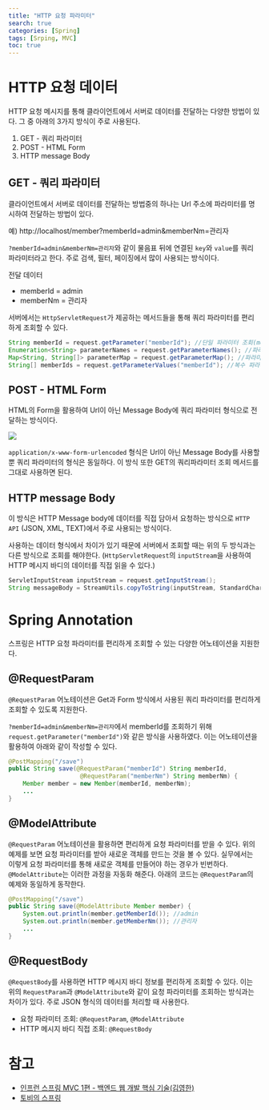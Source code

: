 ```yaml
---
title: "HTTP 요청 파라미터"
search: true
categories: [Spring]
tags: [Srping, MVC]
toc: true
---
```


# HTTP 요청 데이터
HTTP 요청 메시지를 통해 클라이언트에서 서버로 데이터를 전달하는 다양한 방법이 있다. 그 중 아래의 3가지 방식이 주로 사용된다.

1. GET - 쿼리 파라미터
2. POST - HTML Form
3. HTTP message Body

## GET - 쿼리 파라미터
클라이언트에서 서버로 데이터를 전달하는 방법중의 하나는 Url 주소에 파라미터를 명시하여 전달하는 방법이 있다.

예) http://localhost/member?memberId=admin&memberNm=관리자

`?memberId=admin&memberNm=관리자`와 같이 물음표 뒤에 연결된 `key`와 `value`를 쿼리 파라미터라고 한다.
주로 검색, 필터, 페이징에서 많이 사용되는 방식이다.

전달 데이터
 - memberId = admin
 - memberNm = 관리자

서버에서는 `HttpServletRequest`가 제공하는 메서드들을 통해 쿼리 파라미터를 편리하게 조회할 수 있다.
```java
String memberId = request.getParameter("memberId"); //단일 파라미터 조회(memberId 조회)
Enumeration<String> parameterNames = request.getParameterNames(); //파라미터 이름들 모두 조회
Map<String, String[]> parameterMap = request.getParameterMap(); //파라미터를 Map으로 조회
String[] memberIds = request.getParameterValues("memberId"); //복수 파라미터 조회
```

## POST - HTML Form
HTML의 Form을 활용하여 Url이 아닌 Message Body에 쿼리 파라미터 형식으로 전달하는 방식이다.

![]({{site.url}}/assets/img/post/spring/18/img01.PNG)

`application/x-www-form-urlencoded` 형식은 Url이 아닌 Message Body를 사용할 뿐 쿼리 파라미터의 형식은 동일하다.
이 방식 또한 GET의 쿼리파라미터 조회 메서드를 그대로 사용하면 된다.

## HTTP message Body
이 방식은 HTTP Message body에 데이터를 직접 담아서 요청하는 방식으로 `HTTP API` (JSON, XML, TEXT)에서 주로 사용되는 방식이다.

사용하는 데이터 형식에서 차이가 있기 때문에 서버에서 조회할 때는 위의 두 방식과는 다른 방식으로 조회를 해야한다.
(`HttpServletRequest`의 `inputStream`을 사용하여 HTTP 메시지 바디의 데이터를 직접 읽을 수 있다.)

```java
ServletInputStream inputStream = request.getInputStream();
String messageBody = StreamUtils.copyToString(inputStream, StandardCharsets.UTF_8);
```

# Spring Annotation
스프링은 HTTP 요청 파라미터를 편리하게 조회할 수 있는 다양한 어노테이션을 지원한다.

## @RequestParam
`@RequestParam` 어노테이션은 Get과 Form 방식에서 사용된 쿼리 파라미터를 편리하게 조회할 수 있도록 지원한다.

`?memberId=admin&memberNm=관리자`에서 memberId를 조회하기 위해 `request.getParameter("memberId")`와 같은 방식을 사용하였다.
이는 어노테이션을 활용하여 아래와 같이 작성할 수 있다.
```java
@PostMapping("/save")
public String save(@RequestParam("memberId") String memberId,
                    @RequestParam("memberNm") String memberNm) {
    Member member = new Member(memberId, memberNm);
    ...
}
```

## @ModelAttribute
`@RequestParam` 어노테이션을 활용하면 편리하게 요청 파라미터를 받을 수 있다. 위의 예제를 보면 요청 파라미터를 받아
새로운 객체를 만드는 것을 볼 수 있다. 실무에서는 이렇게 요청 파라미터를 통해 새로운 객체를 만들어야 하는 경우가 빈번하다.
`@ModelAttribute`는 이러한 과정을 자동화 해준다. 아래의 코드는 `@RequestParam`의 예제와 동일하게 동작한다.
```java
@PostMapping("/save")
public String save(@ModelAttribute Member member) {
    System.out.println(member.getMemberId()); //admin
    System.out.println(member.getMemberNm()); //관리자
    ...
}
```

## @RequestBody
`@RequestBody`를 사용하면 HTTP 메시지 바디 정보를 편리하게 조회할 수 있다. 이는 위의 `RequestParam`과 `@ModelAttribute`와 같이
요청 파라미터를 조회하는 방식과는 차이가 있다. 주로 JSON 형식의 데이터를 처리할 때 사용한다.

- 요청 파라미터 조회: `@RequestParam`, `@ModelAttribute`
- HTTP 메시지 바디 직접 조회: `@RequestBody`

# 참고

- [인프런 스프링 MVC 1편 - 백엔드 웹 개발 핵심 기술(김영한)](https://www.inflearn.com/course/%EC%8A%A4%ED%94%84%EB%A7%81-mvc-1/dashboard)
- [토비의 스프링](http://www.kyobobook.co.kr/product/detailViewKor.laf?ejkGb=KOR&mallGb=KOR&barcode=9788960773417&orderClick=LAG&Kc=)
